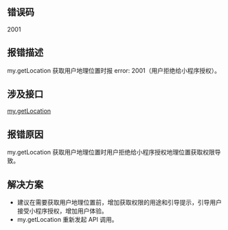 ## 错误码
2001

## 报错描述
my.getLocation 获取用户地理位置时报 error: 2001（用户拒绝给小程序授权）。 

## 涉及接口
[my.getLocation](https://opendocs.alipay.com/mini/api/mkxuqd)

## 报错原因
my.getLocation 获取用户地理位置时用户拒绝给小程序授权地理位置获取权限导致。 

## 解决方案

- 建议在需要获取用户地理位置前，增加获取权限的用途和引导提示，引导用户接受小程序授权，增加用户体验。
- my.getLocation 重新发起 API 调用。
